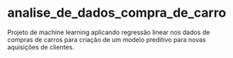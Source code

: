 # analise_de_dados_compra_de_carro
 Projeto de machine learning aplicando regressão linear nos dados de compras de carros para criação de um modelo preditivo para novas aquisições de clientes. 
